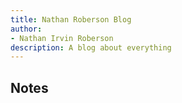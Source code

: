 ```yaml
---
title: Nathan Roberson Blog
author:
- Nathan Irvin Roberson
description: A blog about everything
---
```


## Notes

